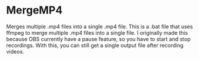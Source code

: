 # MergeMP4
Merges multiple .mp4 files into a single .mp4 file.
This is a .bat file that uses ffmpeg to merge multiple .mp4 files into a single file.  I originally made this because OBS currently have a pause feature, so you have to start and stop recordings.  With this, you can still get a single output file after recording videos.
